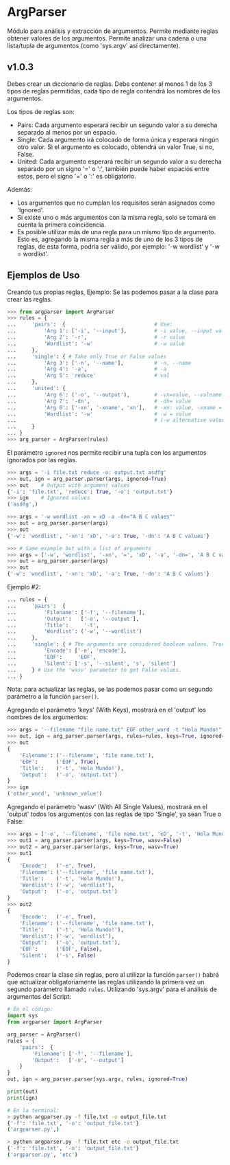 # ArgParser
 Módulo para análisis y extracción de argumentos. Permite mediante reglas obtener valores de los argumentos. Permite analizar una cadena o una lista/tupla de argumentos (como 'sys.argv' así directamente).

## v1.0.3

Debes crear un diccionario de reglas. Debe contener al menos 1 de los 3 tipos de reglas permitidas, cada tipo de regla contendrá los nombres de los argumentos. 

Los tipos de reglas son:

* Pairs: Cada argumento esperará recibir un segundo valor a su derecha separado al menos por un espacio.
* Single: Cada argumento irá colocado de forma única y esperará ningún otro valor. Si el argumento es colocado, obtendrá un valor True, si no, False.
* United: Cada argumento esperará recibir un segundo valor a su derecha separado por un signo '=' o ':', también puede haber espacios entre estos, pero el signo '=' o ':' es obligatorio.

Además:

* Los argumentos que no cumplan los requisitos serán asignados como 'Ignored'.
* Si existe uno o más argumentos con la misma regla, solo se tomará en cuenta la primera coincidencia.
* Es posible utilizar más de una regla para un mismo tipo de argumento. Esto es, agregando la misma regla a más de uno de los 3 tipos de reglas, de esta forma, podría ser válido, por ejemplo: '-w wordlist' y '-w = wordlist'.

## Ejemplos de Uso

Creando tus propias reglas, Ejemplo: Se las podemos pasar a la clase para crear las reglas.

```Python
>>> from argparser import ArgParser
>>> rules = {
...     'pairs':  {                             # Use:
...         'Arg 1': ['-i', '--input'],         # -i value, --input value
...         'Arg 2': '-r',                      # -r value
...         'Wordlist': '-w'                    # -w value
...     },
...     'single': { # Take only True or False values
...         'Arg 3': ['-n', '--name'],          # -n, --name
...         'Arg 4': '-a',                      # -a
...         'Arg 5': 'reduce'                   # val
...     },
...     'united': {
...         'Arg 6': ('-o', '--output'),        # -vn=value, --valname:value
...         'Arg 7': '-dn',                     # -dn= value
...         'Arg 8': ['-xn', '-xname', 'xn'],   # -xn: value, -xname = value, xn : value
...         'Wordlist': '-w'                    # -w = value
...                                             # (-w alternative value to -w in 'pairs' rules)
...     }
... }
>>> arg_parser = ArgParser(rules)
```

El parámetro `ignored` nos permite recibir una tupla con los argumentos ignorados por las reglas.

```Python
>>> args = '-i file.txt reduce -o: output.txt asdfg'
>>> out, ign = arg_parser.parser(args, ignored=True)
>>> out    # Output with argument values
{'-i': 'file.txt', 'reduce': True, '-o': 'output.txt'}
>>> ign    # Ignored values
('asdfg',)
```

```Python
>>> args = '-w wordlist -xn = xD -a -dn="A B C values"'
>>> out = arg_parser.parser(args)
>>> out
{'-w': 'wordlist', '-xn': 'xD', '-a': True, '-dn': 'A B C values'}
```

```Python
>>> # Same example but with a list of arguments
>>> args = ['-w', 'wordlist', '-xn', '=', 'xD', '-a', '-dn=', 'A B C values']
>>> out = arg_parser.parser(args)
>>> out
{'-w': 'wordlist', '-xn': 'xD', '-a': True, '-dn': 'A B C values'}
```

Ejemplo #2:

```Python
... rules = {
...     'pairs':  {
...         'Filename': ['-f', '--filename'],
...         'Output':   ['-o', '--output'],
...         'Title':     '-t',
...         'Wordlist': ('-w', '--wordlist')
...     },
...     'single': { # The arguments are considered boolean values. True if the argument exists, otherwise False.
...         'Encode': ['-e', 'encode'],
...         'EOF':     'EOF',
...         'Silent': ['-s', '--silent', 's', 'silent']
...     } # Use the 'wasv' parameter to get False values.
... }
```

Nota: para actualizar las reglas, se las podemos pasar como un segundo parámetro a la función `parser()`.

Agregando el parámetro 'keys' (With Keys), mostrará en el 'output' los nombres de los argumentos:

```Python
>>> args = '--filename "file name.txt" EOF other_word -t "Hola Mundo!" -o output.txt unknown_value'
>>> out, ign = arg_parser.parser(args, rules=rules, keys=True, ignored=True)
>>> out
{
    'Filename': ('--filename', 'file name.txt'),
    'EOF':      ('EOF', True),
    'Title':    ('-t', 'Hola Mundo!'),
    'Output':   ('-o', 'output.txt')
}
>>> ign
('other_word', 'unknown_value')
```

Agregando el parámetro 'wasv' (With All Single Values), mostrará en el 'output' todos los argumentos con las reglas de tipo 'Single', ya sean True o False:

```Python
>>> args = ['-e', '--filename', 'file name.txt', 'xD', '-t', 'Hola Mundo!', '-w', 'wordlist', '-o', 'output.txt']
>>> out1 = arg_parser.parser(args, keys=True, wasv=False)
>>> out2 = arg_parser.parser(args, keys=True, wasv=True)
>>> out1
{
    'Encode':   ('-e', True),
    'Filename': ('--filename', 'file name.txt'),
    'Title':    ('-t', 'Hola Mundo!'),
    'Wordlist': ('-w', 'wordlist'),
    'Output':   ('-o', 'output.txt')
}
>>> out2
{
    'Encode':   ('-e', True),
    'Filename': ('--filename', 'file name.txt'),
    'Title':    ('-t', 'Hola Mundo!'),
    'Wordlist': ('-w', 'wordlist'),
    'Output':   ('-o', 'output.txt'),
    'EOF':      ('EOF', False),
    'Silent':   ('-s', False)
}
```

Podemos crear la clase sin reglas, pero al utilizar la función `parser()` habrá que actualizar obligatoriamente las reglas utilizando la primera vez un segundo parámetro llamado `rules`.
Utilizando 'sys.argv' para el análisis de argumentos del Script:

```Python
# En el código:
import sys
from argparser import ArgParser

arg_parser = ArgParser()
rules = {
    'pairs':  {
        'Filename': ['-f', '--filename'],
        'Output':   ['-o', '--output']
    }
}
out, ign = arg_parser.parser(sys.argv, rules, ignored=True)

print(out)
print(ign)
```

```Bash
# En la terminal:
> python argparser.py -f file.txt -o output_file.txt
{'-f': 'file.txt', '-o': 'output_file.txt'}
('argparser.py',)
```

```Bash
> python argparser.py -f file.txt etc -o output_file.txt
{'-f': 'file.txt', '-o': 'output_file.txt'}
('argparser.py', 'etc')
```
